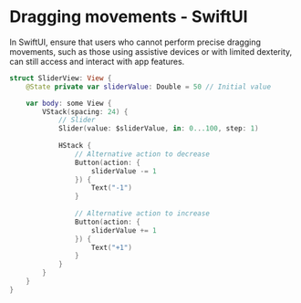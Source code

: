 # Dragging movements - SwiftUI

In SwiftUI, ensure that users who cannot perform precise dragging movements, such as those using assistive devices or with limited dexterity, can still access and interact with app features.

```swift
struct SliderView: View {
    @State private var sliderValue: Double = 50 // Initial value

    var body: some View {
        VStack(spacing: 24) {
            // Slider
            Slider(value: $sliderValue, in: 0...100, step: 1)
            
            HStack {
                // Alternative action to decrease
                Button(action: {
                    sliderValue -= 1
                }) {
                    Text("-1")
                }
                
                // Alternative action to increase
                Button(action: {
                    sliderValue += 1
                }) {
                    Text("+1")
                }
            }
        }
    }
}
```
